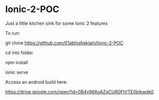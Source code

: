 # Ionic-2-POC
Just a little kitchen sink for some Ionic 2 features


To run:

git clone https://github.com/01abhishekjain/Ionic-2-POC

cd into folder

npm install

ionic serve


Access an android build here:

https://drive.google.com/open?id=0B4y966oAZqCUR0FtVTE0bjkwdk0
